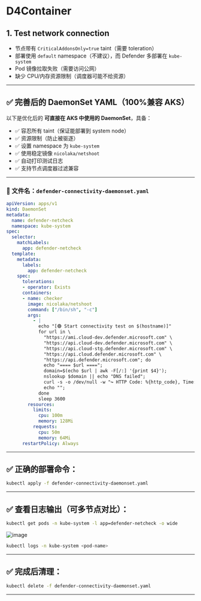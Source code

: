 # D4Container

## 1. Test network connection

* 节点带有 `CriticalAddonsOnly=true` taint（需要 toleration）
* 部署使用 `default` namespace（不建议），而 Defender 多部署在 `kube-system`
* Pod 镜像拉取失败（需要访问公网）
* 缺少 CPU/内存资源限制（调度器可能不给资源）

---

## ✅ 完善后的 DaemonSet YAML（100%兼容 AKS）

以下是优化后的 **可直接在 AKS 中使用的 DaemonSet**，具备：

* ✅ 容忍所有 taint（保证能部署到 system node）
* ✅ 资源限制（防止被驱逐）
* ✅ 设置 namespace 为 `kube-system`
* ✅ 使用稳定镜像 `nicolaka/netshoot`
* ✅ 自动打印测试日志
* ✅ 支持节点调度器过滤兼容

---

### 📄 文件名：`defender-connectivity-daemonset.yaml`

```yaml
apiVersion: apps/v1
kind: DaemonSet
metadata:
  name: defender-netcheck
  namespace: kube-system
spec:
  selector:
    matchLabels:
      app: defender-netcheck
  template:
    metadata:
      labels:
        app: defender-netcheck
    spec:
      tolerations:
      - operator: Exists
      containers:
      - name: checker
        image: nicolaka/netshoot
        command: ["/bin/sh", "-c"]
        args:
          - |
            echo "[🟢 Start connectivity test on $(hostname)]"
            for url in \
              "https://ami.cloud-dev.defender.microsoft.com" \
              "https://api.cloud-dev.defender.microsoft.com" \
              "https://api.cloud-stg.defender.microsoft.com" \
              "https://api.cloud.defender.microsoft.com" \
              "https://api.defender.microsoft.com"; do
              echo "==== $url ====";
              domain=$(echo $url | awk -F[/:] '{print $4}');
              nslookup $domain || echo "DNS failed";
              curl -s -o /dev/null -w "↪ HTTP Code: %{http_code}, Time: %{time_total}s\n" --connect-timeout 5 $url || echo "Curl failed";
              echo "";
            done
            sleep 3600
        resources:
          limits:
            cpu: 100m
            memory: 128Mi
          requests:
            cpu: 50m
            memory: 64Mi
      restartPolicy: Always
```

---

## ✅ 正确的部署命令：

```bash
kubectl apply -f defender-connectivity-daemonset.yaml
```

---

## ✅ 查看日志输出（可多节点对比）：

```bash
kubectl get pods -n kube-system -l app=defender-netcheck -o wide
```
![image](https://github.com/user-attachments/assets/815ba46a-37c9-45f5-9d1c-e8fb0c279e58)

```bash
kubectl logs -n kube-system <pod-name>
```

---

## ✅ 完成后清理：

```bash
kubectl delete -f defender-connectivity-daemonset.yaml
```

---

